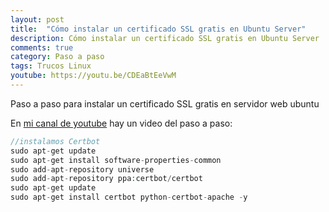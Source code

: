```yaml
---
layout: post
title:  "Cómo instalar un certificado SSL gratis en Ubuntu Server"
description: Cómo instalar un certificado SSL gratis en Ubuntu Server
comments: true
category: Paso a paso
tags: Trucos Linux
youtube: https://youtu.be/CDEaBtEeVwM
---
```

Paso a paso para instalar un certificado SSL gratis en servidor web ubuntu

En <a target="_blank" href="{{ page.youtube }}">mi canal de youtube</a> hay un video del paso a paso:

```PHP
//instalamos Certbot
sudo apt-get update
sudo apt-get install software-properties-common
sudo add-apt-repository universe
sudo add-apt-repository ppa:certbot/certbot
sudo apt-get update
sudo apt-get install certbot python-certbot-apache -y
```
